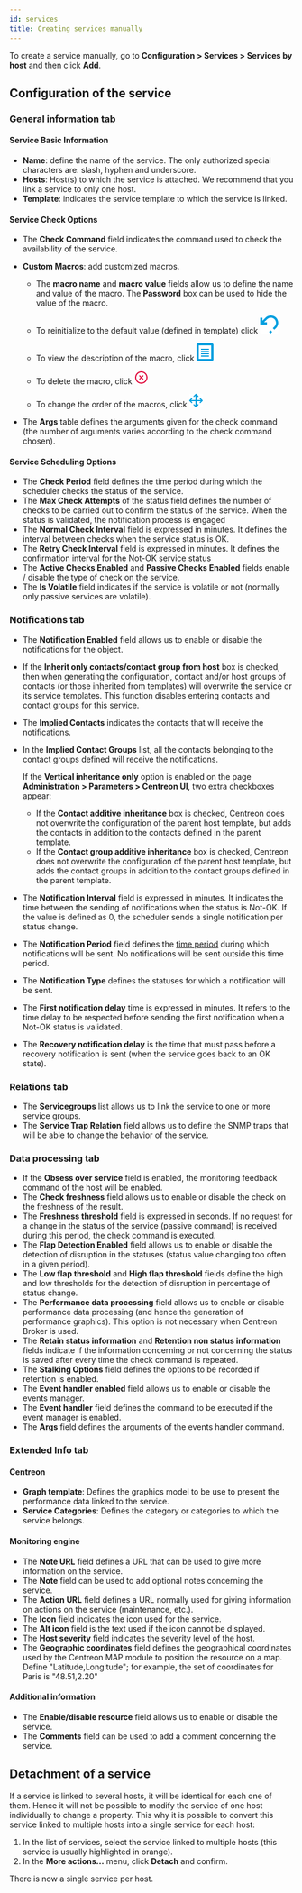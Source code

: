 ```yaml
---
id: services
title: Creating services manually
---
```


To create a service manually, go to **Configuration \> Services > Services by host** and then click **Add**.

## Configuration of the service

### General information tab

#### Service Basic Information

* **Name**: define the name of the service.  The only authorized special characters are: slash, hyphen and underscore.
* **Hosts**: Host(s) to which the service is attached. We recommend that you link a service to only one host.
* **Template**: indicates the service template to which the service is linked.

#### Service Check Options

* The **Check Command** field indicates the command used to check the availability of the service.

* **Custom Macros**: add customized macros.

   - The **macro name** and **macro value** fields allow us to define the name and value of the macro. The **Password** box
can be used to hide the value of the macro.

   - To reinitialize to the default value (defined in template) click ![image](../../assets/configuration/common/undo.png#thumbnail1)

   - To view the description of the macro, click ![image](../../assets/configuration/common/description.png#thumbnail1)

   - To delete the macro, click ![image](../../assets/configuration/common/delete.png#thumbnail1)

   - To change the order of the macros, click ![image](../../assets/configuration/common/move.png#thumbnail1)

* The **Args** table defines the arguments given for the check command (the number of arguments varies according to the
  check command chosen).

#### Service Scheduling Options

* The **Check Period** field defines the time period during which the scheduler checks the status of the service.
* The **Max Check Attempts** of the status field defines the number of checks to be carried out to confirm the status of
  the service. When the status is validated, the notification process is engaged
* The **Normal Check Interval** field is expressed in minutes. It defines the interval between checks when the service status is OK.
* The **Retry Check Interval** field is expressed in minutes. It defines the confirmation interval for the Not-OK service status
* The **Active Checks Enabled** and **Passive Checks Enabled** fields enable / disable the type of check on the service.
* The **Is Volatile** field indicates if the service is volatile or not (normally only passive services are volatile).

### Notifications tab

* The **Notification Enabled** field allows us to enable or disable the notifications for the object.
* If the **Inherit only contacts/contact group from host** box is checked, then when generating the configuration, contact
  and/or host groups of contacts (or those inherited from templates) will overwrite the service or its service
  templates. This function disables entering contacts and contact groups for this service.
* The **Implied Contacts** indicates the contacts that will receive the notifications.
* In the **Implied Contact Groups** list, all the contacts belonging to the contact groups defined will receive the notifications.
  
  If the **Vertical inheritance only** option is enabled on the page **Administration > Parameters > Centreon UI**, two extra checkboxes appear:

    * If the **Contact additive inheritance** box is checked, Centreon does not overwrite the configuration of the parent host template, but adds the contacts in addition to the contacts defined in the parent template.
    * If the **Contact group additive inheritance** box is checked, Centreon does not overwrite the configuration of the parent host template, but adds the contact groups in addition to the contact groups defined in the parent template.

* The **Notification Interval** field is expressed in minutes. It indicates the time between the sending of notifications
  when the status is Not-OK. If the value is defined as 0, the scheduler sends a single notification per status change.
* The **Notification Period** field defines the [time period](../basic-objects/timeperiods.md) during which notifications will be sent. No notifications will be sent outside this time period.
* The **Notification Type** defines the statuses for which a notification will be sent.
* The **First notification delay** time is expressed in minutes. It refers to the time delay to be respected before
  sending the first notification when a Not-OK status is validated.
* The **Recovery notification delay** is the time that must pass before a recovery notification is sent (when the service goes back to an OK state).

### Relations tab

* The **Servicegroups** list allows us to link the service to one or more service groups.
* The **Service Trap Relation** field allows us to define the SNMP traps that will be able to change the behavior of the service.

### Data processing tab

* If the **Obsess over service** field is enabled, the monitoring feedback command of the host will be enabled.
* The **Check freshness** field allows us to enable or disable the check on the freshness of the result.
* The **Freshness threshold** field is expressed in seconds. If no request for a change in the status
  of the service (passive command) is received during this period, the check command is executed.
* The **Flap Detection Enabled** field allows us to enable or disable the detection of disruption in the statuses (status
  value changing too often in a given period).
* The **Low flap threshold** and **High flap threshold** fields define the high and low thresholds for the detection of
  disruption in percentage of status change.
* The **Performance data processing** field allows us to enable or disable performance data processing (and hence the
  generation of performance graphics). This option is not necessary when Centreon Broker is used.
* The **Retain status information** and **Retention non status information** fields indicate if the information concerning
  or not concerning the status is saved after every time the check command is repeated.
* The **Stalking Options** field defines the options to be recorded if retention is enabled.
* The **Event handler enabled** field allows us to enable or disable the events manager.
* The **Event handler** field defines the command to be executed if the event manager is enabled.
* The **Args** field defines the arguments of the events handler command.

### Extended Info tab

#### Centreon

* **Graph template**: Defines the graphics model to be use to present the performance data linked to the service.
* **Service Categories**: Defines the category or categories to which the service belongs.

#### Monitoring engine

* The **Note URL** field defines a URL that can be used to give more information on the service.
* The **Note** field can be used to add optional notes concerning the service.
* The **Action URL** field defines a URL normally used for giving information on actions on the service (maintenance, etc.).
* The **Icon** field indicates the icon used for the service.
* The **Alt icon** field is the text used if the icon cannot be displayed.
* The **Host severity** field indicates the severity level of the host.
* The **Geographic coordinates** field defines the geographical coordinates used by the Centreon MAP module to position the resource on a map.
  Define "Latitude,Longitude"; for example, the set of coordinates for Paris is "48.51,2.20"

#### Additional information

* The **Enable/disable resource** field allows us to enable or disable the service.
* The **Comments** field can be used to add a comment concerning the service.

## Detachment of a service

If a service is linked to several hosts, it will be identical for each one of them. Hence it will not be possible to
modify the service of one host individually to change a property. This why it is possible to convert this service linked
to multiple hosts into a single service for each host:

1. In the list of services, select the service linked to multiple hosts (this service is usually highlighted in orange).
2. In the **More actions...** menu, click **Detach** and confirm.

There is now a single service per host.
